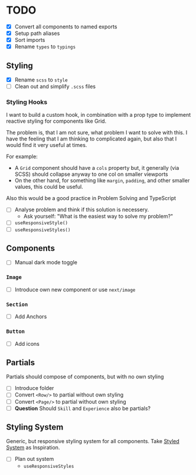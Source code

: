 # TODO

- [x] Convert all components to named exports
- [x] Setup path aliases
- [x] Sort imports
- [x] Rename `types` to `typings`

## Styling

- [x] Rename `scss` to `style`
- [ ] Clean out and simplify `.scss` files

### Styling Hooks

I want to build a custom hook, in combination with a prop type to implement reactive styling for components like Grid.

The problem is, that I am not sure, what problem I want to solve with this.
I have the feeling that I am thinking to complicated again, but also that I would find it very useful at times.

For example:
- A `Grid` component should have a `cols` property but, it generally (via SCSS) should collapse anyway to one col on smaller viewports
- On the other hand, for something like `margin`, `padding`, and other smaller values, this could be useful.

Also this would be a good practice in Problem Solving and TypeScript

- [ ] Analyse problem  and think if this solution is necessery.
  - Ask yourself: "What is the easiest way to solve my problem?"
- [ ] `useResponsiveStyle()`
- [ ] `useResponsiveStyles()`

## Components

- [ ] Manual dark mode toggle

### `Image`

- [ ] Introduce own new component or use `next/image`

### `Section`

- [ ] Add Anchors

### `Button`

- [ ] Add icons

## Partials

Partials should compose of components, but with no own styling

- [ ] Introduce folder
- [ ] Convert `<Row/>` to partial without own styling
- [ ] Convert `<Page/>` to partial without own styling
- [ ] **Question** Should `Skill` and `Experience` also be partials?

## Styling System

Generic, but responsive styling system for all components.
Take [Styled System](https://styled-system.com/) as Inspiration.

- [ ] Plan out system
  - `useResponsiveStyles`
